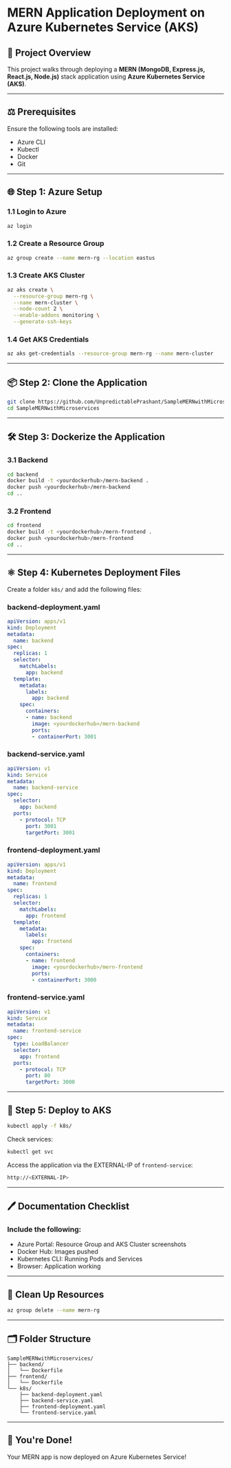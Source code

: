 # MERN Application Deployment on Azure Kubernetes Service (AKS)

## 📄 Project Overview
This project walks through deploying a **MERN (MongoDB, Express.js, React.js, Node.js)** stack application using **Azure Kubernetes Service (AKS)**.

---

## ⚖️ Prerequisites

Ensure the following tools are installed:
- Azure CLI
- Kubectl
- Docker
- Git

---

## 🌐 Step 1: Azure Setup

### 1.1 Login to Azure
```bash
az login
```

### 1.2 Create a Resource Group
```bash
az group create --name mern-rg --location eastus
```

### 1.3 Create AKS Cluster
```bash
az aks create \
  --resource-group mern-rg \
  --name mern-cluster \
  --node-count 2 \
  --enable-addons monitoring \
  --generate-ssh-keys
```

### 1.4 Get AKS Credentials
```bash
az aks get-credentials --resource-group mern-rg --name mern-cluster
```

---

## 📦 Step 2: Clone the Application
```bash
git clone https://github.com/UnpredictablePrashant/SampleMERNwithMicroservices.git
cd SampleMERNwithMicroservices
```

---

## 🛠️ Step 3: Dockerize the Application

### 3.1 Backend
```bash
cd backend
docker build -t <yourdockerhub>/mern-backend .
docker push <yourdockerhub>/mern-backend
cd ..
```

### 3.2 Frontend
```bash
cd frontend
docker build -t <yourdockerhub>/mern-frontend .
docker push <yourdockerhub>/mern-frontend
cd ..
```

---

## ⚛️ Step 4: Kubernetes Deployment Files

Create a folder `k8s/` and add the following files:

### backend-deployment.yaml
```yaml
apiVersion: apps/v1
kind: Deployment
metadata:
  name: backend
spec:
  replicas: 1
  selector:
    matchLabels:
      app: backend
  template:
    metadata:
      labels:
        app: backend
    spec:
      containers:
      - name: backend
        image: <yourdockerhub>/mern-backend
        ports:
        - containerPort: 3001
```

### backend-service.yaml
```yaml
apiVersion: v1
kind: Service
metadata:
  name: backend-service
spec:
  selector:
    app: backend
  ports:
    - protocol: TCP
      port: 3001
      targetPort: 3001
```

### frontend-deployment.yaml
```yaml
apiVersion: apps/v1
kind: Deployment
metadata:
  name: frontend
spec:
  replicas: 1
  selector:
    matchLabels:
      app: frontend
  template:
    metadata:
      labels:
        app: frontend
    spec:
      containers:
      - name: frontend
        image: <yourdockerhub>/mern-frontend
        ports:
        - containerPort: 3000
```

### frontend-service.yaml
```yaml
apiVersion: v1
kind: Service
metadata:
  name: frontend-service
spec:
  type: LoadBalancer
  selector:
    app: frontend
  ports:
    - protocol: TCP
      port: 80
      targetPort: 3000
```

---

## 🚀 Step 5: Deploy to AKS

```bash
kubectl apply -f k8s/
```

Check services:
```bash
kubectl get svc
```

Access the application via the EXTERNAL-IP of `frontend-service`:
```bash
http://<EXTERNAL-IP>
```

---

## 🖊️ Documentation Checklist

### Include the following:
- Azure Portal: Resource Group and AKS Cluster screenshots
- Docker Hub: Images pushed
- Kubernetes CLI: Running Pods and Services
- Browser: Application working

---

## 🚮 Clean Up Resources
```bash
az group delete --name mern-rg
```

---

## 🗂️ Folder Structure
```
SampleMERNwithMicroservices/
├── backend/
│   └── Dockerfile
├── frontend/
│   └── Dockerfile
└── k8s/
    ├── backend-deployment.yaml
    ├── backend-service.yaml
    ├── frontend-deployment.yaml
    └── frontend-service.yaml
```

---

## 🎉 You're Done!
Your MERN app is now deployed on Azure Kubernetes Service!
